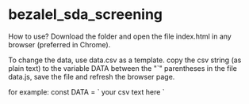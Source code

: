 # bezalel_sda_screening

How to use?
Download the folder and open the file index.html in any browser (preferred in Chrome).

To change the data, use data.csv as a template. copy the csv string (as plain text) to the variable DATA between the "`" parentheses in the file data.js, save the file and refresh the browser page.

for example:
const DATA = \`
your csv text here
\`
